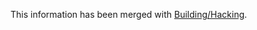 
This information has been merged with [Building/Hacking](building/hacking#building-after-making-changes).


